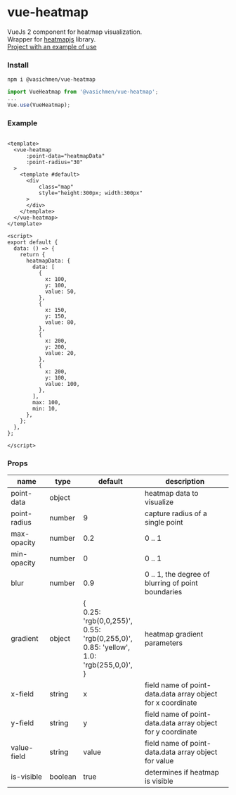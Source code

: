 # vue-heatmap


VueJs 2 component for heatmap visualization.  <br>
Wrapper for [heatmapjs](https://www.patrick-wied.at/static/heatmapjs/) library.<br>
[Project with an example of use](https://github.com/vasichmen/pvmonitor)

### Install

```npm i @vasichmen/vue-heatmap```

```javascript
import VueHeatmap from '@vasichmen/vue-heatmap';
...
Vue.use(VueHeatmap);
```

### Example

```vue

<template>
  <vue-heatmap
      :point-data="heatmapData"
      :point-radius="30"
  >
    <template #default>
      <div
          class="map"
          style="height:300px; width:300px"
      >
      </div>
    </template>
  </vue-heatmap>
</template>

<script>
export default {
  data: () => {
    return {
      heatmapData: {
        data: [
          {
            x: 100,
            y: 100,
            value: 50,
          },
          {
            x: 150,
            y: 150,
            value: 80,
          },
          {
            x: 200,
            y: 200,
            value: 20,
          },
          {
            x: 200,
            y: 100,
            value: 100,
          },
        ],
        max: 100,
        min: 10,
      },
    };
  },
};

</script>
```

### Props

| name         | type    | default                                                                                                        | description                                                 |
|--------------|---------|----------------------------------------------------------------------------------------------------------------|-------------------------------------------------------------|
| point-data   | object  |                                                                                                                | heatmap data to visualize                                   |
| point-radius | number  | 9                                                                                                              | capture radius of a single point                            |
| max-opacity  | number  | 0.2                                                                                                            | 0 .. 1                                                      |
| min-opacity  | number  | 0                                                                                                              | 0 .. 1                                                      |
| blur         | number  | 0.9                                                                                                            | 0 .. 1, the degree of blurring of point boundaries          |
| gradient     | object  | {<br/>0.25: 'rgb(0,0,255)', <br/>0.55: 'rgb(0,255,0)',<br/>0.85: 'yellow',<br/>1.0: 'rgb(255,0,0)',<br/>}<br/> | heatmap gradient parameters                                 |
| x-field      | string  | x                                                                                                              | field name of point-data.data array object for x coordinate |
| y-field      | string  | y                                                                                                              | field name of point-data.data array object for y coordinate |
| value-field  | string  | value                                                                                                          | field name of point-data.data array object for value        |
| is-visible   | boolean | true                                                                                                           | determines if heatmap is visible                            |

